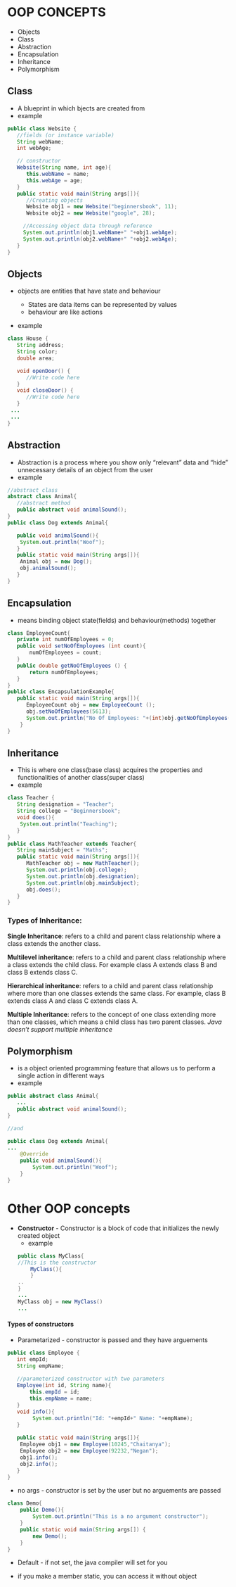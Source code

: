 # OOP CONCEPTS
- Objects
- Class
- Abstraction
- Encapsulation
- Inheritance
- Polymorphism

## Class
- A blueprint in which bjects are created from
- example

```java
public class Website {
   //fields (or instance variable)
   String webName;
   int webAge;

   // constructor
   Website(String name, int age){
      this.webName = name;
      this.webAge = age;
   }
   public static void main(String args[]){
      //Creating objects
      Website obj1 = new Website("beginnersbook", 11);
      Website obj2 = new Website("google", 28);

     //Accessing object data through reference
     System.out.println(obj1.webName+" "+obj1.webAge);
     System.out.println(obj2.webName+" "+obj2.webAge);
   }
}
```


## Objects
- objects are entities that have state and behaviour
    - States are data items can be represented by values
    - behaviour are like actions

- example
```java
class House {
   String address;
   String color;
   double area;

   void openDoor() {
      //Write code here
   }
   void closeDoor() {
      //Write code here
   }
 ...
 ...
}
```

## Abstraction
- Abstraction is a process where you show only “relevant” data and “hide” unnecessary details of an object from the user
- example
```java
//abstract class
abstract class Animal{
   //abstract method
   public abstract void animalSound();
}
public class Dog extends Animal{

   public void animalSound(){
	System.out.println("Woof");
   }
   public static void main(String args[]){
	Animal obj = new Dog();
	obj.animalSound();
   }
}
```

## Encapsulation
- means binding object state(fields) and behaviour(methods) together

```java
class EmployeeCount{
   private int numOfEmployees = 0;
   public void setNoOfEmployees (int count){
       numOfEmployees = count;
   }
   public double getNoOfEmployees () {
       return numOfEmployees;
   }
}
public class EncapsulationExample{
   public static void main(String args[]){
      EmployeeCount obj = new EmployeeCount ();
      obj.setNoOfEmployees(5613);
      System.out.println("No Of Employees: "+(int)obj.getNoOfEmployees());
    }
}
```

## Inheritance
- This is where one class(base class) acquires the properties and functionalities of another class(super class)
- example
```java
class Teacher {
   String designation = "Teacher";
   String college = "Beginnersbook";
   void does(){
	System.out.println("Teaching");
   }
}
public class MathTeacher extends Teacher{
   String mainSubject = "Maths";
   public static void main(String args[]){
      MathTeacher obj = new MathTeacher();
      System.out.println(obj.college);
      System.out.println(obj.designation);
      System.out.println(obj.mainSubject);
      obj.does();
   }
}
```


### Types of Inheritance:

**Single Inheritance**: refers to a child and parent class relationship where a class extends the another class.

**Multilevel inheritance**: refers to a child and parent class relationship where a class extends the child class. For example class A extends class B and class B extends class C.

**Hierarchical inheritance**: refers to a child and parent class relationship where more than one classes extends the same class. For example, class B extends class A and class C extends class A.

**Multiple Inheritance**: refers to the concept of one class extending more than one classes, which means a child class has two parent classes. *Java doesn’t support multiple inheritance*

## Polymorphism
- is a object oriented programming feature that allows us to perform a single action in different ways
- example

```java
public abstract class Animal{
   ...
   public abstract void animalSound();
}

//and

public class Dog extends Animal{
...
    @Override
    public void animalSound(){
        System.out.println("Woof");
    }
}
```


# Other OOP concepts
- **Constructor** - Constructor is a block of code that initializes the newly created object
    - example
    ```java
    public class MyClass{
    //This is the constructor
        MyClass(){
        }
    ..
    }
    ...
    MyClass obj = new MyClass()
    ...
    ```
#### Types of constructors 
    
- Parametarized - constructor is passed and they have arguements
```java
public class Employee {
   int empId;  
   String empName;  
	    
   //parameterized constructor with two parameters
   Employee(int id, String name){  
       this.empId = id;  
       this.empName = name;  
   }  
   void info(){
        System.out.println("Id: "+empId+" Name: "+empName);
   }  
	   
   public static void main(String args[]){  
	Employee obj1 = new Employee(10245,"Chaitanya");  
	Employee obj2 = new Employee(92232,"Negan");  
	obj1.info();  
	obj2.info();  
   }  
}
```
- no args - constructor is set by the user but no arguements are passed

```java
class Demo{
    public Demo(){
        System.out.println("This is a no argument constructor");
    }
    public static void main(String args[]) {
    	new Demo();
    }
}
```
- Default - if not set, the java compiler will set for you


-  if you make a member static, you can access it without object